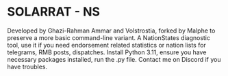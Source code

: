 # SOLARRAT - NS
Developed by Ghazi-Rahman Ammar and Volstrostia, forked by Malphe to preserve a more basic command-line variant.
A NationStates diagnostic tool, use it if you need endorsement related statistics or nation lists for telegrams, RMB posts, dispatches.
Install Python 3.11, ensure you have necessary packages installed, run the .py file. 
Contact me on Discord if you have troubles.
